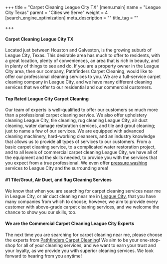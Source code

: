 +++
title = "Carpet Cleaning League City TX"
[menu.main]
name = "League City Texas"
parent = "Cities we Serve"
weight = 4
[search_engine_optimization]
meta_description = ""
title_tag = ""

+++
#### Carpet Cleaning League City TX

Located just between Houston and Galveston, is the growing suburb of League City, Texas. This desirable area has much to offer to residents, with a great location, plenty of conveniences, an area that is rich in beauty, and in plenty of things to see and do. If you are a property owner in the League City area, then our company, Pathfinders Carpet Cleaning, would like to offer our professional cleaning services to you. We are a full-service carpet cleaning company in League City, and we have many different cleaning services that we offer to our residential and our commercial customers.

#### Top Rated League City Carpet Cleaning

Our team of experts is well-qualified to offer our customers so much more than a professional carpet cleaning service. We also offer upholstery cleaning League City, tile cleaning, rug cleaning League City, air duct cleaning, water damage restoration services, and tile and grout cleaning; just to name a few of our services. We are equipped with advanced cleaning machinery, hard-working cleansers, and an industry knowledge that allows us to provide all types of services to our customers. From a basic carpet cleaning service, to a complicated water restoration project, and to all levels of commercial carpet cleaning League City, we have all of the equipment and the skills needed, to provide you with the services that you expect from a true professional. We even offer [pressure washing](https://www.pathfinderscarpetcleaning.com/pressure-washing-league-city-tx/ "League City Pressure Washing") services to League City and the surrounding area!

#### #1 Tile/Grout, Air Duct, and Rug Cleaning Services

We know that when you are searching for carpet cleaning services near me in League City, or air duct cleaning near me in [League City](https://www.leaguecity.com/), that you have many companies from which to choose; however, we aim to provide every customer with above-grade carpet cleaning services, and we welcome the chance to show you our skills, too.

#### We are the Commercial Carpet Cleaning League City Experts

The next time you are searching for carpet cleaning near me, please choose the experts from [Pathfinders Carpet Cleaning](https://www.pathfinderscarpetcleaning.com/)! We aim to be your one-stop-shop for all of your cleaning services, and we want to earn your trust and your loyalty, as we provide you with superior cleaning services. We look forward to hearing from you anytime!